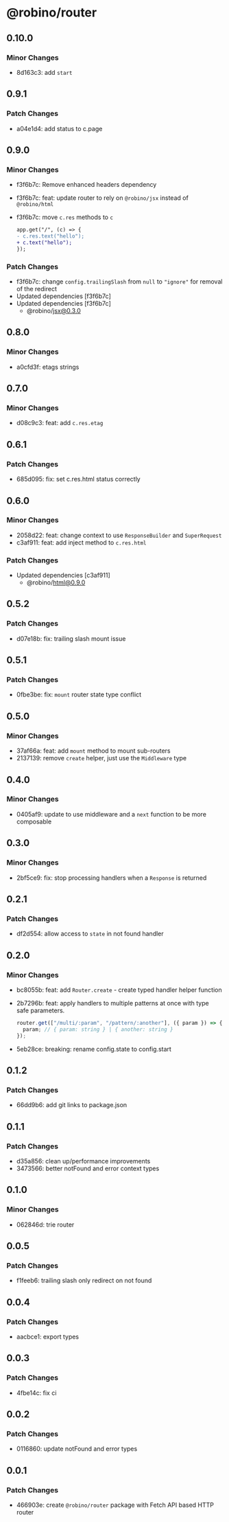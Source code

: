 # @robino/router

## 0.10.0

### Minor Changes

- 8d163c3: add `start`

## 0.9.1

### Patch Changes

- a04e1d4: add status to c.page

## 0.9.0

### Minor Changes

- f3f6b7c: Remove enhanced headers dependency
- f3f6b7c: feat: update router to rely on `@robino/jsx` instead of `@robino/html`
- f3f6b7c: move `c.res` methods to `c`

  ```diff
  app.get("/", (c) => {
  -	c.res.text("hello");
  +	c.text("hello");
  });
  ```

### Patch Changes

- f3f6b7c: change `config.trailingSlash` from `null` to `"ignore"` for removal of the redirect
- Updated dependencies [f3f6b7c]
- Updated dependencies [f3f6b7c]
  - @robino/jsx@0.3.0

## 0.8.0

### Minor Changes

- a0cfd3f: etags strings

## 0.7.0

### Minor Changes

- d08c9c3: feat: add `c.res.etag`

## 0.6.1

### Patch Changes

- 685d095: fix: set c.res.html status correctly

## 0.6.0

### Minor Changes

- 2058d22: feat: change context to use `ResponseBuilder` and `SuperRequest`
- c3af911: feat: add inject method to `c.res.html`

### Patch Changes

- Updated dependencies [c3af911]
  - @robino/html@0.9.0

## 0.5.2

### Patch Changes

- d07e18b: fix: trailing slash mount issue

## 0.5.1

### Patch Changes

- 0fbe3be: fix: `mount` router state type conflict

## 0.5.0

### Minor Changes

- 37af66a: feat: add `mount` method to mount sub-routers
- 2137139: remove `create` helper, just use the `Middleware` type

## 0.4.0

### Minor Changes

- 0405af9: update to use middleware and a `next` function to be more composable

## 0.3.0

### Minor Changes

- 2bf5ce9: fix: stop processing handlers when a `Response` is returned

## 0.2.1

### Patch Changes

- df2d554: allow access to `state` in not found handler

## 0.2.0

### Minor Changes

- bc8055b: feat: add `Router.create` - create typed handler helper function
- 2b7296b: feat: apply handlers to multiple patterns at once with type safe parameters.

  ```ts
  router.get(["/multi/:param", "/pattern/:another"], ({ param }) => {
  	param; // { param: string } | { another: string }
  });
  ```

- 5eb28ce: breaking: rename config.state to config.start

## 0.1.2

### Patch Changes

- 66dd9b6: add git links to package.json

## 0.1.1

### Patch Changes

- d35a856: clean up/performance improvements
- 3473566: better notFound and error context types

## 0.1.0

### Minor Changes

- 062846d: trie router

## 0.0.5

### Patch Changes

- f1feeb6: trailing slash only redirect on not found

## 0.0.4

### Patch Changes

- aacbce1: export types

## 0.0.3

### Patch Changes

- 4fbe14c: fix ci

## 0.0.2

### Patch Changes

- 0116860: update notFound and error types

## 0.0.1

### Patch Changes

- 466903e: create `@robino/router` package with Fetch API based HTTP router
